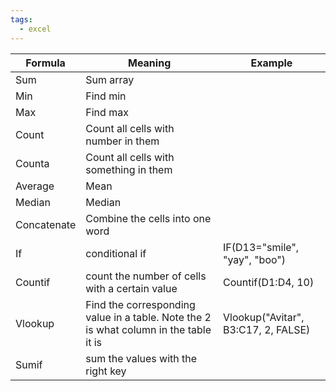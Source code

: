 ```yaml
---
tags:
  - excel
---
```

| Formula     | Meaning                                                                               | Example                             |
| ----------- | ------------------------------------------------------------------------------------- | ----------------------------------- |
| Sum         | Sum array                                                                             |                                     |
| Min         | Find min                                                                              |                                     |
| Max         | Find max                                                                              |                                     |
| Count       | Count all cells with number in them                                                   |                                     |
| Counta      | Count all cells with something in them                                                |                                     |
| Average     | Mean                                                                                  |                                     |
| Median      | Median                                                                                |                                     |
| Concatenate | Combine the cells into one word                                                       |                                     |
| If          | conditional if                                                                        | IF(D13="smile", "yay", "boo")       |
| Countif     | count the number of cells with a certain value                                        | Countif(D1:D4, 10)                  |
| Vlookup     | Find the corresponding value in a table. Note the 2 is what column in the table it is | Vlookup("Avitar", B3:C17, 2, FALSE) |
| Sumif       | sum the values with the right key                                                     |                                     |
